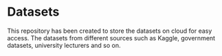 # Datasets
This repository has been created to store the datasets on cloud for easy access. The datasets from different sources such as Kaggle, government datasets, university lecturers and so on. 
